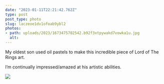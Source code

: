 ```yaml
---
date: "2023-01-11T22:21:42.762Z"
type: post 
post_type: photo
slug: laczeoe1dv1ofoab9ybl2
photos: 
- path: uploads/2023/1673475702542.b92f3xtpywakd7vowka1u.jpg
  alt: 
---
```

My oldest son used oil pastels to make this incredible piece of Lord of The Rings art. 

I’m continually impressed/amazed at his artistic abilities. 

![](/uploads/2023/1673475702542.b92f3xtpywakd7vowka1u.jpg)
